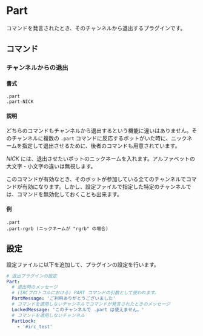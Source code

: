 Part
====

コマンドを発言されたとき、そのチャンネルから退出するプラグインです。

コマンド
--------

### チャンネルからの退出

#### 書式

```
.part
.part-NICK
```

#### 説明

どちらのコマンドもチャンネルから退出するという機能に違いはありません。そのチャンネルに複数の `.part` コマンドに反応するボットがいた時に、ニックネームを指定して退出させるために、後者のコマンドも用意されています。

_NICK_ には、退出させたいボットのニックネームを入れます。アルファベットの大文字・小文字の違いは無視します。

このコマンドが有効なとき、そのボットが参加している全てのチャンネルでコマンドが有効になります。しかし、設定ファイルで指定した特定のチャンネルでは、コマンドを無効化しておくことも出来ます。

#### 例

```
.part
.part-rgrb (ニックネームが "rgrb" の場合)
```

設定
----

設定ファイルに以下を追加して、プラグインの設定を行います。

```yaml
# 退出プラグインの設定
Part:
  # 退出時のメッセージ
  # (IRCプロトコルにおける) PART コマンドの引数として使われます。
  PartMessage: 'ご利用ありがとうございました'
  # コマンドを適用しないチャンネルでコマンドが発言されたときのメッセージ
  LockedMessage: 'このチャンネルで .part は使えません。'
  # コマンドを適用しないチャンネル
  PartLock:
    - '#irc_test'
```
